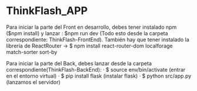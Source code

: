 # ThinkFlash_APP

Para iniciar la parte del Front en desarrollo, debes tener instalado npm ($npm install) y lanzar : $npm run dev (Todo esto desde la carpeta correspondiente: ThinkFlash-FrontEnd).
También hay que tener instalado la librería de ReactRouter -> $ npm install react-router-dom localforage match-sorter sort-by

Para iniciar la parte del Back, debes  lanzar desde la carpeta correspondiente(ThinkFlash-BackEnd): 
· $ source env/bin/activate (entrar en el entorno virtual)
· $ pip install flask (instalar flask)
· $ python src/app.py (lanzamos el servidor)
